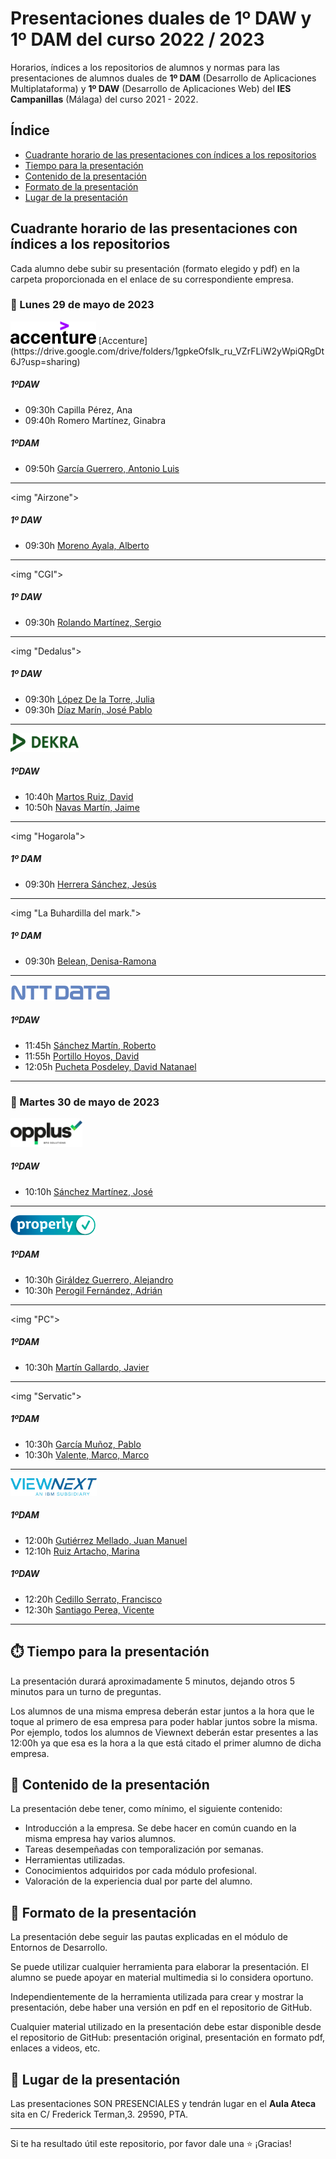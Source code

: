 # Presentaciones duales de 1º DAW y 1º DAM del curso 2022 / 2023

Horarios, índices a los repositorios de alumnos y normas para las presentaciones de alumnos duales de **1º DAM** (Desarrollo de Aplicaciones Multiplataforma) y **1º DAW** (Desarrollo de Aplicaciones Web) del **IES Campanillas** (Málaga) del curso 2021 - 2022.

## Índice

* [Cuadrante horario de las presentaciones con índices a los repositorios](#cuadrante-horario-de-las-presentaciones-con-índices-a-los-repositorios)
* [Tiempo para la presentación](#tiempo-para-la-presentación)
* [Contenido de la presentación](#contenido-de-la-presentación)
* [Formato de la presentación](#formato-de-la-presentación)
* [Lugar de la presentación](#lugar-de-la-presentación)

## Cuadrante horario de las presentaciones con índices a los repositorios

Cada alumno debe subir su presentación (formato elegido y pdf) en la carpeta proporcionada en el enlace de su correspondiente empresa.

### :calendar: Lunes 29 de mayo de 2023

<img height="36px" src="accenture.svg">
[Accenture](https://drive.google.com/drive/folders/1gpkeOfsIk_ru_VZrFLiW2yWpiQRgDt6J?usp=sharing)


##### 1ºDAW

* 09:30h Capilla Pérez, Ana
* 09:40h Romero Martínez, Ginabra

##### 1ºDAM

* 09:50h [García Guerrero, Antonio Luis]()

<hr>

<img "Airzone">

##### 1º DAW

* 09:30h [Moreno Ayala, Alberto](https://github.com/mnataliacm/FpDual2022_1DAM)

<hr>

<img "CGI">

##### 1º DAW

* 09:30h [Rolando Martínez, Sergio](https://github.com/mnataliacm/FpDual2022_1DAM)

<hr>

<img "Dedalus">

##### 1º DAW

* 09:30h [López De la Torre, Julia](https://github.com/mnataliacm/FpDual2022_1DAM)
* 09:30h [Díaz Marín, José Pablo](https://github.com/mnataliacm/FpDual2022_1DAM)

<hr>

<img height="30px" src="dekra.svg">

##### 1ºDAW

* 10:40h [Martos Ruiz, David](https://github.com/DavidAntunezPerez/presentation-dual-2022-dd)
* 10:50h [Navas Martín, Jaime](https://github.com/AleCueto/presentation-dual-2022-dd)

<hr>

<img "Hogarola">

##### 1º DAM

* 09:30h [Herrera Sánchez, Jesús](https://github.com/mnataliacm/FpDual2022_1DAM)

<hr>

<img "La Buhardilla del mark.">

##### 1º DAM

* 09:30h [Belean, Denisa-Ramona](https://github.com/mnataliacm/FpDual2022_1DAM)

<hr>

<img height="26px" src="nttdata.png">

##### 1ºDAW

* 11:45h [Sánchez Martín, Roberto](https://github.com/alejandroAguileraGarcia/presentacion_dual)
* 11:55h [Portillo Hoyos, David](https://github.com/narsodev/daw-presentacion-dual)
* 12:05h [Pucheta Posdeley, David Natanael](https://github.com/ehm4/Presentaci-n-dual)

<hr>


### :calendar: Martes 30 de mayo de 2023

<img height="46px" src="opplus.png">

##### 1ºDAW

* 10:10h [Sánchez Martínez, José](https://github.com/miguelmunval/presentacion)

<hr>

<img height="32px" src="properly.png">

##### 1ºDAM

* 10:30h [Giráldez Guerrero, Alejandro](https://github.com/AlbertoParraToval/Presentacion_Properly_DAM_21_22)
* 10:30h [Perogil Fernández, Adrián](https://github.com/AlbertoParraToval/Presentacion_Properly_DAM_21_22)

<hr>

<img "PC">

##### 1ºDAM

* 10:30h [Martín Gallardo, Javier](https://github.com/AlbertoParraToval/Presentacion_Properly_DAM_21_22)

<hr>

<img "Servatic">

##### 1ºDAM

* 10:30h [García Muñoz, Pablo](https://github.com/AlbertoParraToval/Presentacion_Properly_DAM_21_22)
* 10:30h [Valente, Marco, Marco](https://github.com/AlbertoParraToval/Presentacion_Properly_DAM_21_22)

<hr>

<img height="28px" src="viewnext.png">

##### 1ºDAM 

* 12:00h [Gutiérrez Mellado, Juan Manuel](https://github.com/sergiomoralesgarcia/DesarrolloFacturas)
* 12:10h [Ruiz Artacho, Marina](https://github.com/SergioDominguez15/Presentacion-Dual.git)

##### 1ºDAW

* 12:20h [Cedillo Serrato, Francisco](https://github.com/FranciscoBautistaSomo/dualViewNextFranciscoBautista)
* 12:30h [Santiago Perea, Vicente](https://github.com/hugosanchezg/presentacionDual)

<hr>

## :stopwatch: Tiempo para la presentación

La presentación durará aproximadamente 5 minutos, dejando otros 5 minutos para un turno de preguntas.

Los alumnos de una misma empresa deberán estar juntos a la hora que le toque al primero de esa empresa para poder hablar juntos sobre la misma. Por ejemplo, todos los alumnos de Viewnext deberán estar presentes a las 12:00h ya que esa es la hora a la que está citado el primer alumno de dicha empresa.

## :open_file_folder: Contenido de la presentación

La presentación debe tener, como mínimo, el siguiente contenido:

* Introducción a la empresa. Se debe hacer en común cuando en la misma empresa hay varios alumnos.
* Tareas desempeñadas con temporalización por semanas.
* Herramientas utilizadas.
* Conocimientos adquiridos por cada módulo profesional.
* Valoración de la experiencia dual por parte del alumno.

## :bookmark_tabs: Formato de la presentación
La presentación debe seguir las pautas explicadas en el módulo de Entornos de Desarrollo.

Se puede utilizar cualquier herramienta para elaborar la presentación. El alumno se puede apoyar en material multimedia si lo considera oportuno.

Independientemente de la herramienta utilizada para crear y mostrar la presentación, debe haber una versión en pdf en el repositorio de GitHub.

Cualquier material utilizado en la presentación debe estar disponible desde el repositorio de GitHub: presentación original, presentación en formato pdf, enlaces a videos, etc.

## :school: Lugar de la presentación

Las presentaciones SON PRESENCIALES y tendrán lugar en el **Aula Ateca** sita en C/ Frederick Terman,3. 29590, PTA.

<hr>

Si te ha resultado útil este repositorio, por favor dale una :star: ¡Gracias!



